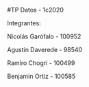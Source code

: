 #TP Datos - 1c2020

Integrantes: 

Nicolás Garófalo - 100952

Agustin Daverede - 98540

Ramiro Chogri - 100499

Benjamin Ortiz - 100585
